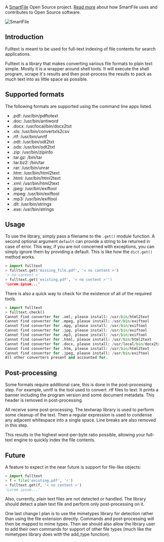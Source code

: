 A [SmartFile](http://www.smartfile.com/) Open Source project.
[Read more](http://www.smartfile.com/open-source.html) about how SmartFile uses and
contributes to Open Source software.

![SmartFile](http://www.smartfile.com/images/logo.jpg)

Introduction
----

Fulltext is meant to be used for full-text indexing of file contents for search applications.

Fulltext is a library that makes converting various file formats to plain text simple. Mostly
it is a wrapper around shell tools. It will execute the shell program, scrape it's results
and then post-process the results to pack as much text into as little space as possible.

Supported formats
----

The following formats are supported using the command line apps listed.

 *  .pdf: /usr/bin/pdftotext
 *  .doc: /usr/bin/antiword
 *  .docx: /usr/local/bin/docx2txt
 *  .xls: /usr/bin/convertxls2csv
 *  .rtf: /usr/bin/unrtf
 *  .odt: /usr/bin/odt2txt
 *  .ods: /usr/bin/odt2txt
 *  .zip: /usr/bin/zipinfo
 *  .tar.gz: /bin/tar
 *  .tar.bz2: /bin/tar
 *  .rar: /usr/bin/unrar
 *  .htm: /usr/bin/html2text
 *  .html: /usr/bin/html2text
 *  .xml: /usr/bin/html2text
 *  .jpeg: /usr/bin/exiftool
 *  .mpeg: /usr/bin/exiftool
 *  .mp3: /usr/bin/exiftool
 *  .dll: /usr/bin/strings
 *  .exe: /usr/bin/strings

Usage
----

To use the library, simply pass a filename to the `.get()`  module function. A second optional
argument `default` can provide a string to be returned in case of error. This way, if you are
not concerned with exceptions, you can simply ignore them by providing a default. This is like
how the `dict.get()` method works.

```python
> import fulltext
> fulltext.get('missing_file.pdf', '< no content >')
'< no content >'
> fulltext.get('existing.pdf', '< no content >'')
'Lorem ipsum...'
```

There is also a quick way to check for the existence of all of the required tools.

```python
> import fulltext
> fulltext.check()
Cannot find converter for .xml, please install: /usr/bin/html2text
Cannot find converter for .mpeg, please install: /usr/bin/exiftool
Cannot find converter for .mpg, please install: /usr/bin/exiftool
Cannot find converter for .jpg, please install: /usr/bin/exiftool
Cannot find converter for .mp3, please install: /usr/bin/exiftool
Cannot find converter for .html, please install: /usr/bin/html2text
Cannot find converter for .docx, please install: /usr/local/bin/docx2txt
Cannot find converter for .htm, please install: /usr/bin/html2text
Cannot find converter for .jpeg, please install: /usr/bin/exiftool
All other converters present and accounted for.
```

Post-processing
----

Some formats require additional care, this is done in the post-processing step. For example, unrtf
is the tool used to convert .rtf files to text. It prints a banner including the program version
and some document metadata. This header is removed in post-processing.

All receive some post-processing. The textwrap library is used to perform some cleanup of the text.
Then a regular expression is used to condense any adjacent whitespace into a single space. Line breaks
are also removed in this step.

This results in the highest word-per-byte ratio possible, allowing your full-text engine to quickly index
the file contents.

Future
----

A feature to expect in the near future is support for file-like objects:

```python
> import fulltext
> f = file('existing.pdf', 'r')
> fulltext.get(f, '< no content >')
'Lorem ipsum...'
```

Also, currently, plain text files are not detected or handled. The library should detect
a plain text file and perform only post-processing on it.

One last change I plan is to use the mimetypes library for detection rather than using
the file extension directly. Commands and post-processing will then be mapped to mime types.
Then we should also allow the library user to add their own commands for support of other
file types (much like the mimetypes library does with the add_type function).